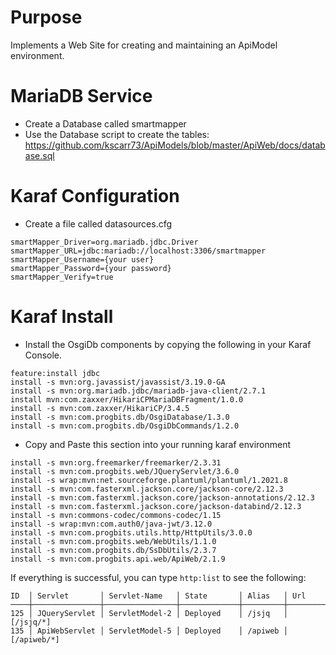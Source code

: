 # Purpose

Implements a Web Site for creating and maintaining an ApiModel environment.

# MariaDB Service

* Create a Database called smartmapper
* Use the Database script to create the tables: <https://github.com/kscarr73/ApiModels/blob/master/ApiWeb/docs/database.sql>

# Karaf Configuration

* Create a file called datasources.cfg

```
smartMapper_Driver=org.mariadb.jdbc.Driver
smartMapper_URL=jdbc:mariadb://localhost:3306/smartmapper
smartMapper_Username={your user}
smartMapper_Password={your password}
smartMapper_Verify=true
```

# Karaf Install

* Install the OsgiDb components by copying the following in your Karaf Console.

```
feature:install jdbc
install -s mvn:org.javassist/javassist/3.19.0-GA
install -s mvn:org.mariadb.jdbc/mariadb-java-client/2.7.1
install mvn:com.zaxxer/HikariCPMariaDBFragment/1.0.0
install -s mvn:com.zaxxer/HikariCP/3.4.5
install -s mvn:com.progbits.db/OsgiDatabase/1.3.0
install -s mvn:com.progbits.db/OsgiDbCommands/1.2.0
```

* Copy and Paste this section into your running karaf environment

```
install -s mvn:org.freemarker/freemarker/2.3.31
install -s mvn:com.progbits.web/JQueryServlet/3.6.0
install -s wrap:mvn:net.sourceforge.plantuml/plantuml/1.2021.8
install -s mvn:com.fasterxml.jackson.core/jackson-core/2.12.3
install -s mvn:com.fasterxml.jackson.core/jackson-annotations/2.12.3
install -s mvn:com.fasterxml.jackson.core/jackson-databind/2.12.3
install -s mvn:commons-codec/commons-codec/1.15
install -s wrap:mvn:com.auth0/java-jwt/3.12.0
install -s mvn:com.progbits.utils.http/HttpUtils/3.0.0
install -s mvn:com.progbits.web/WebUtils/1.1.0
install -s mvn:com.progbits.db/SsDbUtils/2.3.7
install -s mvn:com.progbits.api.web/ApiWeb/2.1.9
```

If everything is successful, you can type `http:list` to see the following:

```
ID  │ Servlet       │ Servlet-Name   │ State       │ Alias   │ Url
────┼───────────────┼────────────────┼─────────────┼─────────┼────────────
125 │ JQueryServlet │ ServletModel-2 │ Deployed    │ /jsjq   │ [/jsjq/*]
135 │ ApiWebServlet │ ServletModel-5 │ Deployed    │ /apiweb │ [/apiweb/*]
```
